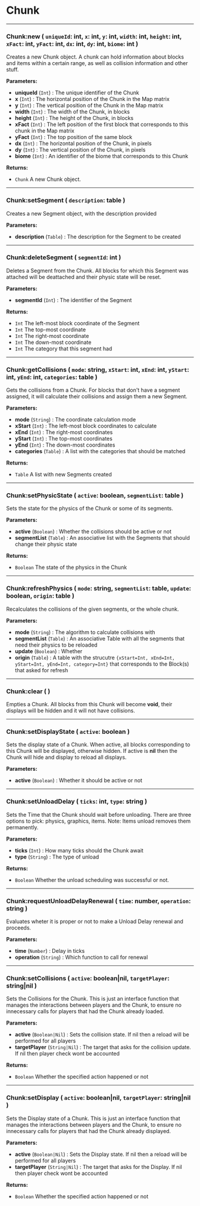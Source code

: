 # Chunk

---

### **Chunk:new** ( `uniqueId`: int, `x`: int, `y`: int, `width`: int, `height`: int, `xFact`: int, `yFact`: int, `dx`: int, `dy`: int, `biome`: int )
Creates a new Chunk object. A chunk can hold information about blocks and items within a certain range, as well as collision information and other stuff.

**Parameters:**
- **uniqueId** (`Int`) : The unique identifier of the Chunk
- **x** (`Int`) : The horizontal position of the Chunk in the Map matrix
- **y** (`Int`) : The vertical position of the Chunk in the Map matrix
- **width** (`Int`) : The width of the Chunk, in blocks
- **height** (`Int`) : The height of the Chunk, in blocks
- **xFact** (`Int`) : The left position of the first block that corresponds to this chunk in the Map matrix
- **yFact** (`Int`) : The top position of the same block
- **dx** (`Int`) : The horizontal position of the Chunk, in pixels
- **dy** (`Int`) : The vertical position of the Chunk, in pixels
- **biome** (`Int`) : An identifier of the biome that corresponds to this Chunk

**Returns:**
- `Chunk` A new Chunk object.

---

### **Chunk:setSegment** ( `description`: table )
Creates a new Segment object, with the description provided 

**Parameters:**
- **description** (`Table`) : The description for the Segment to be created

---

### **Chunk:deleteSegment** ( `segmentId`: int )
Deletes a Segment from the Chunk. All blocks for which this Segment was attached will be deattached and their physic state will be reset.

**Parameters:**
- **segmentId** (`Int`) : The identifier of the Segment

**Returns:**
- `Int` The left-most block coordinate of the Segment
- `Int` The top-most coordinate
- `Int` The right-most coordinate
- `Int` The down-most coordinate
- `Int` The category that this segment had

---

### **Chunk:getCollisions** ( `mode`: string, `xStart`: int, `xEnd`: int, `yStart`: int, `yEnd`: int, `categories`: table )
Gets the collisions from a Chunk. For blocks that don't have a segment assigned, it will calculate their collisions and assign them a new Segment.

**Parameters:**
- **mode** (`String`) : The coordinate calculation mode
- **xStart** (`Int`) : The left-most block coordinates to calculate
- **xEnd** (`Int`) : The right-most coordinates
- **yStart** (`Int`) : The top-most coordinates
- **yEnd** (`Int`) : The down-most coordinates
- **categories** (`Table`) : A list with the categories that should be matched

**Returns:**
- `Table` A list with new Segments created

---

### **Chunk:setPhysicState** ( `active`: boolean, `segmentList`: table )
Sets the state for the physics of the Chunk or some of its segments. 

**Parameters:**
- **active** (`Boolean`) : Whether the collisions should be active or not
- **segmentList** (`Table`) : An associative list with the Segments that should change their physic state

**Returns:**
- `Boolean` The state of the physics in the Chunk

---

### **Chunk:refreshPhysics** ( `mode`: string, `segmentList`: table, `update`: boolean, `origin`: table )
Recalculates the collisions of the given segments, or the whole chunk. 

**Parameters:**
- **mode** (`String`) : The algorithm to calculate collisions with
- **segmentList** (`Table`) : An associative Table with all the segments that need their physics to be reloaded
- **update** (`Boolean`) : Whether 
- **origin** (`Table`) : A table with the strucutre `{xStart=Int, xEnd=Int, yStart=Int, yEnd=Int, category=Int}` that corresponds to the Block(s) that asked for refresh

---

### **Chunk:clear** (  )
Empties a Chunk. All blocks from this Chunk will become **void**, their displays will be hidden and it will not have collisions.

---

### **Chunk:setDisplayState** ( `active`: boolean )
Sets the display state of a Chunk. When active, all blocks corresponding to this Chunk will be displayed, otherwise hidden. If active is **nil** then the Chunk will hide and display to reload all displays.

**Parameters:**
- **active** (`Boolean`) : Whether it should be active or not

---

### **Chunk:setUnloadDelay** ( `ticks`: int, `type`: string )
Sets the Time that the Chunk should wait before unloading. There are three options to pick: physics, graphics, items. Note: Items unload removes them permanently.

**Parameters:**
- **ticks** (`Int`) : How many ticks should the Chunk await
- **type** (`String`) : The type of unload

**Returns:**
- `Boolean` Whether the unload scheduling was successful or not.

---

### **Chunk:requestUnloadDelayRenewal** ( `time`: number, `operation`: string )
Evaluates wheter it is proper or not to make a Unload Delay renewal and proceeds. 

**Parameters:**
- **time** (`Number`) : Delay in ticks
- **operation** (`String`) : Which function to call for renewal

---

### **Chunk:setCollisions** ( `active`: boolean|nil, `targetPlayer`: string|nil )
Sets the Collisions for the Chunk. This is just an interface function that manages the interactions between players and the Chunk, to ensure no innecessary calls for players that had the Chunk already loaded.

**Parameters:**
- **active** (`Boolean|Nil`) : Sets the collision state. If nil then a reload will be performed for all players
- **targetPlayer** (`String|Nil`) : The target that asks for the collision update. If nil then player check wont be accounted

**Returns:**
- `Boolean` Whether the specified action happened or not

---

### **Chunk:setDisplay** ( `active`: boolean|nil, `targetPlayer`: string|nil )
Sets the Display state of a Chunk. This is just an interface function that manages the interactions between players and the Chunk, to ensure no innecessary calls for players that had the Chunk already displayed.

**Parameters:**
- **active** (`Boolean|Nil`) : Sets the Display state. If nil then a reload will be performed for all players
- **targetPlayer** (`String|Nil`) : The target that asks for the Display. If nil then player check wont be accounted

**Returns:**
- `Boolean` Whether the specified action happened or not